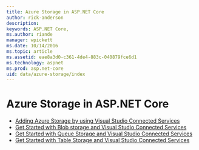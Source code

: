 ```yaml
---
title: Azure Storage in ASP.NET Core  
author: rick-anderson
description: 
keywords: ASP.NET Core,
ms.author: riande
manager: wpickett
ms.date: 10/14/2016
ms.topic: article
ms.assetid: eae8a3d0-c361-4de4-883c-040879fce6d1
ms.technology: aspnet
ms.prod: asp.net-core
uid: data/azure-storage/index
---
```

# Azure Storage in ASP.NET Core 

* [Adding Azure Storage by using Visual Studio Connected Services](https://azure.microsoft.com/documentation/articles/vs-azure-tools-connected-services-storage)
* [Get Started with Blob storage and Visual Studio Connected Services](https://azure.microsoft.com/documentation/articles/vs-storage-aspnet5-getting-started-blobs)
* [Get Started with Queue Storage and Visual Studio Connected Services](https://azure.microsoft.com/documentation/articles/vs-storage-aspnet5-getting-started-queues)
* [Get Started with Table Storage and Visual Studio Connected Services](https://azure.microsoft.com/documentation/articles/vs-storage-aspnet5-getting-started-tables)
